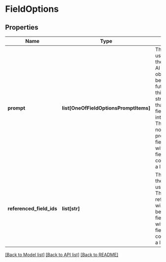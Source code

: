 # FieldOptions

## Properties
Name | Type | Description | Notes
------------ | ------------- | ------------- | -------------
**prompt** | **list[OneOfFieldOptionsPromptItems]** | The prompt that is used to generate the results in the AI field, additional object types may be added in the future. Currently, this is an array of strings or objects that identify any fields interpolated into the prompt. The prompt will not currently be provided if this field config is within another fields configuration (like a lookup field). | [optional] 
**referenced_field_ids** | **list[str]** | The other fields in the record that are used in the ai field. The referencedFieldIds will not currently be provided if this field config is within another fields configuration (like a lookup field). | [optional] 

[[Back to Model list]](../README.md#documentation-for-models) [[Back to API list]](../README.md#documentation-for-api-endpoints) [[Back to README]](../README.md)

